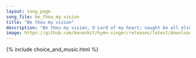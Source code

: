 ```yaml
---
layout: song_page
song_file: be_thou_my_vision
title: "Be thou my vision"
description: "Be thou my vision, O Lord of my heart; naught be all else to me save that thou art. Thou my best thought, by day or by night, waking or sleeping thy p... english theist 4part musicbyother textbyother"
image: https://github.com/kenanbit/hymn-singer/releases/latest/download/be_thou_my_vision-trad.png
---
```


{% include choice_and_music.html %}